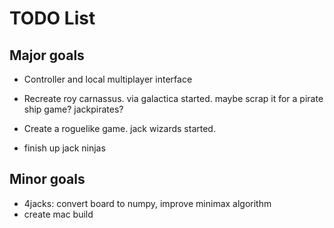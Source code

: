 # TODO List

## Major goals

-   Controller and local multiplayer interface

-   Recreate roy carnassus. via galactica started. maybe scrap it for a pirate ship game? jackpirates?
-   Create a roguelike game. jack wizards started.
-   finish up jack ninjas

## Minor goals

-   4jacks: convert board to numpy, improve minimax algorithm
-   create mac build
